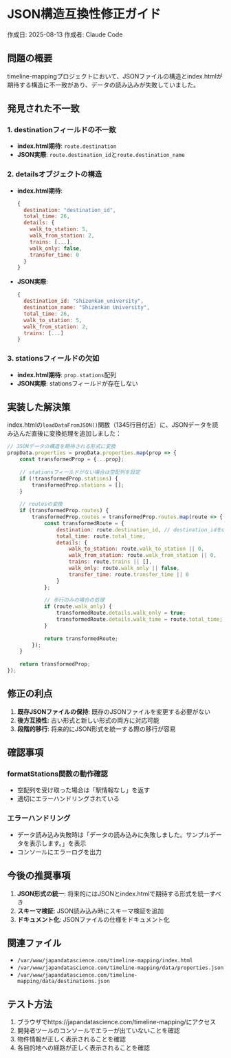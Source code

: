# JSON構造互換性修正ガイド

作成日: 2025-08-13
作成者: Claude Code

## 問題の概要

timeline-mappingプロジェクトにおいて、JSONファイルの構造とindex.htmlが期待する構造に不一致があり、データの読み込みが失敗していました。

## 発見された不一致

### 1. destinationフィールドの不一致
- **index.html期待**: `route.destination`
- **JSON実際**: `route.destination_id`と`route.destination_name`

### 2. detailsオブジェクトの構造
- **index.html期待**:
  ```javascript
  {
    destination: "destination_id",
    total_time: 26,
    details: {
      walk_to_station: 5,
      walk_from_station: 2,
      trains: [...],
      walk_only: false,
      transfer_time: 0
    }
  }
  ```
- **JSON実際**:
  ```javascript
  {
    destination_id: "shizenkan_university",
    destination_name: "Shizenkan University",
    total_time: 26,
    walk_to_station: 5,
    walk_from_station: 2,
    trains: [...]
  }
  ```

### 3. stationsフィールドの欠如
- **index.html期待**: `prop.stations`配列
- **JSON実際**: stationsフィールドが存在しない

## 実装した解決策

index.htmlの`loadDataFromJSON()`関数（1345行目付近）に、JSONデータを読み込んだ直後に変換処理を追加しました：

```javascript
// JSONデータの構造を期待される形式に変換
propData.properties = propData.properties.map(prop => {
    const transformedProp = {...prop};
    
    // stationsフィールドがない場合は空配列を設定
    if (!transformedProp.stations) {
        transformedProp.stations = [];
    }
    
    // routesの変換
    if (transformedProp.routes) {
        transformedProp.routes = transformedProp.routes.map(route => {
            const transformedRoute = {
                destination: route.destination_id, // destination_idをdestinationに変換
                total_time: route.total_time,
                details: {
                    walk_to_station: route.walk_to_station || 0,
                    walk_from_station: route.walk_from_station || 0,
                    trains: route.trains || [],
                    walk_only: route.walk_only || false,
                    transfer_time: route.transfer_time || 0
                }
            };
            
            // 歩行のみの場合の処理
            if (route.walk_only) {
                transformedRoute.details.walk_only = true;
                transformedRoute.details.walk_time = route.total_time;
            }
            
            return transformedRoute;
        });
    }
    
    return transformedProp;
});
```

## 修正の利点

1. **既存JSONファイルの保持**: 既存のJSONファイルを変更する必要がない
2. **後方互換性**: 古い形式と新しい形式の両方に対応可能
3. **段階的移行**: 将来的にJSON形式を統一する際の移行が容易

## 確認事項

### formatStations関数の動作確認
- 空配列を受け取った場合は「駅情報なし」を返す
- 適切にエラーハンドリングされている

### エラーハンドリング
- データ読み込み失敗時は「データの読み込みに失敗しました。サンプルデータを表示します。」を表示
- コンソールにエラーログを出力

## 今後の推奨事項

1. **JSON形式の統一**: 将来的にはJSONとindex.htmlで期待する形式を統一すべき
2. **スキーマ検証**: JSON読み込み時にスキーマ検証を追加
3. **ドキュメント化**: JSONファイルの仕様をドキュメント化

## 関連ファイル

- `/var/www/japandatascience.com/timeline-mapping/index.html`
- `/var/www/japandatascience.com/timeline-mapping/data/properties.json`
- `/var/www/japandatascience.com/timeline-mapping/data/destinations.json`

## テスト方法

1. ブラウザでhttps://japandatascience.com/timeline-mapping/にアクセス
2. 開発者ツールのコンソールでエラーが出ていないことを確認
3. 物件情報が正しく表示されることを確認
4. 各目的地への経路が正しく表示されることを確認